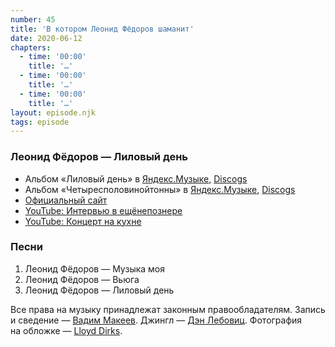 ```yaml
---
number: 45
title: 'В котором Леонид Фёдоров шаманит'
date: 2020-06-12
chapters:
  - time: '00:00'
    title: '…'
  - time: '00:00'
    title: '…'
  - time: '00:00'
    title: '…'
layout: episode.njk
tags: episode
---
```


### Леонид Фёдоров — Лиловый день

- Альбом «Лиловый день» в
  [Яндекс.Музыке](https://music.yandex.ru/album/1486063),
  [Discogs](https://www.discogs.com/master/273179)
- Альбом «Четыресполовинойтонны» в
  [Яндекс.Музыке](https://music.yandex.ru/album/1724371),
  [Discogs](https://www.discogs.com/master/49553)
- [Официальный сайт](http://leonidfedorov.ru)
- [YouTube: Интервью в ещёнепознере](https://youtu.be/gacnaDFugKY)
- [YouTube: Концерт на кухне](https://youtu.be/BgeUwKxyIj8)

### Песни

1. Леонид Фёдоров — Музыка моя
2. Леонид Фёдоров — Вьюга
3. Леонид Фёдоров — Лиловый день

Все права на музыку принадлежат законным правообладателям.
Запись и сведение — [Вадим Макеев](https://twitter.com/pepelsbey).
Джингл — [Дэн Лебовиц](https://www.youtube.com/channel/UC38A5qHrlc_Zgua7vL4b96w).
Фотография на обложке — [Lloyd Dirks](https://unsplash.com/photos/4SLz_RCk6kQ).
